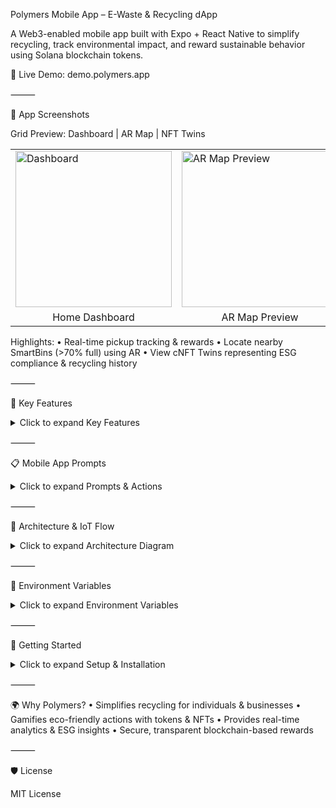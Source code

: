  Polymers Mobile App – E-Waste & Recycling dApp

A Web3-enabled mobile app built with Expo + React Native to simplify recycling, track environmental impact, and reward sustainable behavior using Solana blockchain tokens.

🔗 Live Demo: demo.polymers.app

⸻

🎨 App Screenshots

Grid Preview: Dashboard | AR Map | NFT Twins

<table>
<tr>
<td><img src="https://via.placeholder.com/250x500?text=Dashboard" alt="Dashboard" width="250"/></td>
<td><img src="https://via.placeholder.com/250x500?text=AR+Map" alt="AR Map Preview" width="250"/></td>
<td><img src="https://via.placeholder.com/250x500?text=NFT+Twins" alt="NFT Twins Preview" width="250"/></td>
</tr>
<tr>
<td align="center">Home Dashboard</td>
<td align="center">AR Map Preview</td>
<td align="center">NFT Twins & Rewards</td>
</tr>
</table>


Highlights:
	•	Real-time pickup tracking & rewards
	•	Locate nearby SmartBins (>70% full) using AR
	•	View cNFT Twins representing ESG compliance & recycling history

⸻

📱 Key Features

<details>
<summary>Click to expand Key Features</summary>


Schedule Pickups
	•	Book e-waste or recycling pickups in a few taps
	•	Assign SmartBins to scheduled pickups
	•	Track pickup status in real-time

SmartBin Telemetry
	•	Sensors track fill level, weight, temperature, and contamination
	•	Historical time-series tracking for trend analysis
	•	Automated Solana rewards for recycling deposits
	•	Over-the-air (OTA) firmware updates via Expo

Solana Rewards & NFT Twins
	•	Tokens: PLY, CARB, EWASTE
	•	NFT Twins for batch ESG compliance and recycling history
	•	Instant wallet updates via Solana Pay
	•	Gamified missions, leaderboards, and achievements

Predictive Analytics & ESG
	•	Predict fill levels, contamination trends, and collection times
	•	ESG impact metrics (e.g., carbon footprint)
	•	AI/LLM assistant for pickup, reward, and environmental queries

Gamification
	•	Missions, challenges, and eco-badges
	•	Leaderboards for individuals and organizations
	•	Unlock rewards based on recycling and ESG compliance

</details>



⸻

📋 Mobile App Prompts

<details>
<summary>Click to expand Prompts & Actions</summary>


Category	Prompt Example	Action / Flow
Pickups	“Schedule an e-waste pickup for tomorrow”	Books pickup → assigns SmartBin → triggers rewards
SmartBins	“Show bins >70% full”	Displays AR map → fetches telemetry → updates dashboard
SmartBins	“Add new IoT reading”	Updates historical data → recomputes analytics → triggers rewards
Rewards	“Check my PLY token balance”	Queries Solana blockchain → updates wallet & NFT Twins
Rewards	“Swap 50 PLY to USDC”	Executes Solana Pay swap → updates balances
ESG	“Show my carbon footprint this month”	Computes from IoT history & NFT Twins → displays in app
Predictions	“Predict next collection time for Bin #12”	Uses historical telemetry + ML → displays ETA
Gamification	“Show leaderboard”	Retrieves missions and scores → updates display

</details>



⸻

🔧 Architecture & IoT Flow

<details>
<summary>Click to expand Architecture Diagram</summary>


graph LR
    A[User deposits waste] --> B[SmartBin records IoT telemetry]
    B --> C[Historical telemetry updated]
    C --> D[Analytics helpers compute averages, trends, predictions]
    D --> E[Solana rewards calculated & NFT Twins minted]
    E --> F[Wallet & mobile app updated]

	•	Historical Telemetry: Stored locally and synced to backend
	•	Analytics Helpers: Automatically compute metrics on new readings
	•	Reward Triggers: Automated Solana token issuance
	•	NFT Twins: Track batch ESG compliance and recycling history

</details>



⸻

🔑 Environment Variables

<details>
<summary>Click to expand Environment Variables</summary>


Variable	Description	Example
NEXT_PUBLIC_SOLANA_RPC_URL	Solana RPC endpoint	https://api.mainnet-beta.solana.com
NEXT_PUBLIC_SUPABASE_URL	Supabase URL	https://xyzcompany.supabase.co
NEXT_PUBLIC_SUPABASE_ANON_KEY	Supabase anon/public key	public-anon-key
PLY_MINT	PLY token mint address	PLY_TOKEN_MINT_ADDRESS
CARB_MINT	CARB token mint address	CARB_TOKEN_MINT_ADDRESS
EWASTE_MINT	EWASTE token mint address	EWASTE_TOKEN_MINT_ADDRESS
REWARD_WALLET_ADDRESS	Reward wallet public key	REWARD_WALLET_PUBLIC_KEY
PRIVY_APP_ID	Privy authentication ID	privy-app-id
CHAINLINK_API_KEY	Chainlink oracle API key	chainlink-key
BUBBLEGUM_TREE_ID	Bubblegum Merkle Tree ID	TREE_PUBLIC_KEY
CANDY_MACHINE_ID	Candy Machine ID	CANDY_MACHINE_PUBLIC_KEY
HELIUS_API_KEY	Helius Webhook API key	helius-api-key
NEXT_PUBLIC_ENV	Environment (dev/test/prod)	production

</details>



⸻

🚀 Getting Started

<details>
<summary>Click to expand Setup & Installation</summary>


Prerequisites
	•	Node.js ≥16
	•	npm ≥8
	•	Expo CLI: npm install -g expo-cli
	•	Solana CLI
	•	Supabase (backend)
	•	Privy.io (authentication)
	•	TensorFlow.js (predictive analytics)
	•	Solana Pay SDK: @solana/pay, @solana/web3.js, @solana/spl-token

Installation

git clone https://github.com/PolymersNetwork/polymers-recycling-app.git
cd polymers-recycling-app
npm ci
cp .env.example .env
# Configure environment variables
npx expo start

Build & OTA Deployment

# iOS
npx eas build --platform ios
# Android
npx eas build --platform android
# OTA Updates
npx eas update

</details>



⸻

🌍 Why Polymers?
	•	Simplifies recycling for individuals & businesses
	•	Gamifies eco-friendly actions with tokens & NFTs
	•	Provides real-time analytics & ESG insights
	•	Secure, transparent blockchain-based rewards

⸻

🛡 License

MIT License
